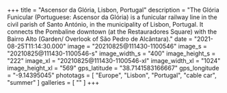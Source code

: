 +++
title = "Ascensor da Glória, Lisbon, Portugal"
description = "The Glória Funicular (Portuguese: Ascensor da Glória) is a funicular railway line in the civil parish of Santo António, in the municipality of Lisbon, Portugal. It connects the Pombaline downtown (at the Restauradores Square) with the Bairro Alto (Garden/ Overlook of São Pedro de Alcântara)."
date = "2021-08-25T11:14:30.000"
image = "20210825@111430-1100546"
image_s = "20210825@111430-1100546-s"
image_width_s = "400"
image_height_s = "222"
image_xl = "20210825@111430-1100546-xl"
image_width_xl = "1024"
image_height_xl = "569"
gps_latitude = "38.7141583166667"
gps_longitude = "-9.14395045"
phototags = [ "Europe", "Lisbon", "Portugal", "cable car", "summer" ]
galleries = [ "" ]
+++
